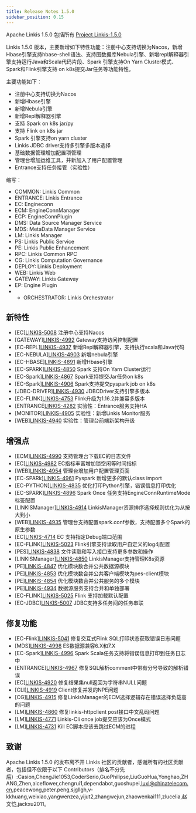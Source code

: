 ```yaml
---
title: Release Notes 1.5.0
sidebar_position: 0.15
---
```


Apache Linkis 1.5.0 包括所有 [Project Linkis-1.5.0](https://github.com/apache/linkis/projects/27)

Linkis 1.5.0 版本，主要新增如下特性功能：注册中心支持切换为Nacos，新增Hbase引擎支持hbase-shell语法、支持图数据库Nebula引擎、新增repl解释器引擎支持运行Java和Scala代码片段、Spark 引擎支持On Yarn Cluster模式、Spark和Flink引擎支持 on k8s提交Jar任务等功能特性。

主要功能如下：

- 注册中心支持切换为Nacos
- 新增Hbase引擎
- 新增Nebula引擎
- 新增Repl解释器引擎
- 支持 Spark on k8s  jar/py
- 支持 Flink on k8s  jar
- Spark 引擎支持on yarn cluster
- Linkis JDBC driver支持多引擎多版本选择
- 基础数据管理增加配置项管理
- 管理台增加运维工具，并新加入了用户配置管理
- Entrance支持任务接管（实验性）


缩写：
- COMMON: Linkis Common
- ENTRANCE: Linkis Entrance
- EC: Engineconn
- ECM: EngineConnManager
- ECP: EngineConnPlugin
- DMS: Data Source Manager Service
- MDS: MetaData Manager Service
- LM: Linkis Manager
- PS: Linkis Public Service
- PE: Linkis Public Enhancement
- RPC: Linkis Common RPC
- CG: Linkis Computation Governance
- DEPLOY: Linkis Deployment
- WEB: Linkis Web
- GATEWAY: Linkis Gateway
- EP: Engine Plugin
- - ORCHESTRATOR: Linkis Orchestrator


## 新特性
- \[EC][LINKIS-5008](https://github.com/apache/linkis/pull/5008) 注册中心支持Nacos
- \[GATEWAY][LINKIS-4992](https://github.com/apache/linkis/pull/4992)  Gateway支持访问控制配置
- \[EC-REPL][LINKIS-4937](https://github.com/apache/linkis/pull/4937)  新增Repl解释器引擎，支持执行scala和Java代码
- \[EC-NEBULA][LINKIS-4903](https://github.com/apache/linkis/pull/4903) 新增nebula引擎
- \[EC-HBASE][LINKIS-4891](https://github.com/apache/linkis/pull/4891) 新增Hbase引擎
- \[EC-SPARK][LINKIS-4850](https://github.com/apache/linkis/pull/4850) Spark 支持On Yarn Cluster运行
- \[EC-Spark][LINKIS-4867](https://github.com/apache/linkis/pull/4867) Spark支持提交Jar任务on k8s
- \[EC-Spark][LINKIS-4906](https://github.com/apache/linkis/pull/4906) Spark支持提交pyspark job on k8s
- \[JDBC-DRIVER][LINKIS-4930](https://github.com/apache/linkis/pull/4930) JDBCDriver支持引擎多版本
- \[EC-FLINK][LINKIS-4753](https://github.com/apache/linkis/pull/4753) Flink升级为1.16.2并兼容多版本
- \[ENTRANCE[LINKIS-4282](https://github.com/apache/linkis/pull/4282) 实验性：Entrance服务支持HA
- \[MONITOR][LINKIS-4905](https://github.com/apache/linkis/pull/4905) 实验性：新增Linkis Monitor服务
- \[WEB][LINKIS-4940](https://github.com/apache/linkis/pull/4940) 实验性：管理台前端新架构升级


## 增强点
- \[ECM][LINKIS-4990](https://github.com/apache/linkis/pull/4990) 支持管理台下载EC的日志文件
- \[EC][LINKIS-4982](https://github.com/apache/linkis/pull/4982) EC指标丰富增加锁空闲等时间指标
- \[WEB][LINKIS-4954](https://github.com/apache/linkis/pull/4954) 管理台增加用户配置管理页面
- \[EC-SPARk][LINKIS-4961](https://github.com/apache/linkis/pull/4961) Pyspark 新增更多的默认class import
- \[EC-PYTHON][LINKIS-4835](https://github.com/apache/linkis/pull/4835) 优化打印Python引擎，错误信息打印优化
- \[EC-SPARK][LINKIS-4896](https://github.com/apache/linkis/pull/4896) Spark Once 任务支持EngineConnRuntimeMode标签配置
- \[LINKISManager][LINKIS-4914](https://github.com/apache/linkis/pull/4914) LinkisManager资源排序选择规则优化为从按大到小
- \[WEB][LINKIS-4935](https://github.com/apache/linkis/pull/4935) 管理台支持配置spark.conf参数，支持配置多个Spark的原生参数
- \[EC][LINKIS-4714](https://github.com/apache/linkis/pull/4714) EC 支持指定Debug端口范围
- \[EC-FLINK][LINKIS-5023](https://github.com/apache/linkis/pull/5023) Flink引擎支持读取用户自定义的log4j配置
- \[PES][LINKIS-4838](https://github.com/apache/linkis/pull/4838) 文件读取和写入接口支持更多参数和操作
- \[LINKISManager][LINKIS-4850](https://github.com/apache/linkis/pull/4852) LinkisManager支持管理K8s资源
- \[PE][LINKIS-4847](https://github.com/apache/linkis/pull/4847) 优化模块数合并公共数据源模块
- \[PE][LINKIS-4853](https://github.com/apache/linkis/pull/4853) 优化模块数合并公共客户端模块为pes-client模块
- \[PE][LINKIS-4854](https://github.com/apache/linkis/pull/4854) 优化模块数合并公共服务的多个模块
- \[PE][LINKIS-4934](https://github.com/apache/linkis/pull/4934) 数据源服务支持合并和单独部署
- \[EC-FLINK][LINKIS-5025](https://github.com/apache/linkis/pull/5025) Flink 支持加载默认配置
- \[EC-JDBC][LINKIS-5007](https://github.com/apache/linkis/pull/5007) JDBC支持多任务间的任务串联


## 修复功能
- \[EC-Flink][LINKIS-5041](https://github.com/apache/linkis/pull/5041)  修复交互式Flink SQL打印状态获取错误日志问题
- \[MDS][LINKIS-4998](https://github.com/apache/linkis/issues/4998) ES数据源兼容6.X和7.X 
- \[EC-Spark][LINKIS-4996](https://github.com/apache/linkis/pull/4996) Spark Scala任务支持将错误信息打印到任务日志中
- \[ENTRANCE][LINKIS-4967](https://github.com/apache/linkis/pull/4967) 修复SQL解析comment中带有分号导致的解析错误
- \[EC][LINKIS-4920](https://github.com/apache/linkis/pull/4920) 修复结果集null返回为字符串NULL问题
- \[CLI][LINKIS-4919](https://github.com/apache/linkis/pull/4919) Client修复并发的NPE问题
- \[CG][LINKIS-4915](https://github.com/apache/linkis/pull/4915) 修复LinkisManager的ECM选择逻辑存在错误选择负载高的问题
- \[LM][LINKIS-4860](https://github.com/apache/linkis/pull/4860) 修复linkis-httpclient post接口中文乱码问题
- \[LM][LINKIS-4771](https://github.com/apache/linkis/pull/4771) Linkis-Cli once job提交应该为Once模式
- \[LM][LINKIS-4731](https://github.com/apache/linkis/pull/4731) Kill EC脚本应该去跳过ECM的进程

## 致谢
Apache Linkis 1.5.0 的发布离不开 Linkis 社区的贡献者，感谢所有的社区贡献者，包括但不仅限于以下 Contributors（排名不分先后）:Casion,ChengJie1053,CoderSerio,GuoPhilipse,LiuGuoHua,Yonghao,ZHANG,Zhen,aiceflower,chengrui1,dependabot,guoshupei,luxl@chinatelecom.cn,peacewong,peter.peng,sjgllgh,v-kkhuang,weixiao,yangwenzea,yijut2,zhangwejun,zhaowenkai111,zlucelia,赵文恺,jackxu2011。



